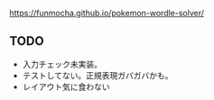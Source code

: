 https://funmocha.github.io/pokemon-wordle-solver/

## TODO
* 入力チェック未実装。
* テストしてない。正規表現ガバガバかも。
* レイアウト気に食わない
